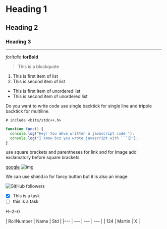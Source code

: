 # Heading 1

## Heading 2

### Heading 3

---

*forItalic*
**forBold**

> This is a blockquote

1. This is first item of list
2. This is second item of list

- This is first item of unordered list
- This is second item of unordered list

Do you want to write code use single backtick for single line and tripple backtick for multiline.

`# include <bits/stdc++.h>`

````javascript
function func() {
  console.log("Hey! You ahve written a javascript code ");
  console.log("I know bcz you wrote javascript with ```😉");
}
````

use square brackets and parentheses for link and for Image add exclamatory before square brackets

[google](https://www.google.com/)
![img](./img.png) 

We can use shield.io for fancy button but it is also an image

![GitHub followers](https://img.shields.io/github/followers/sharmaakhilesh1)



- [x] This is a task 
- [ ] this is a task

H~2~0

| RollNumber | Name | Std |
|--- | --- | --- | --- |
| 124 | Martin | X |
